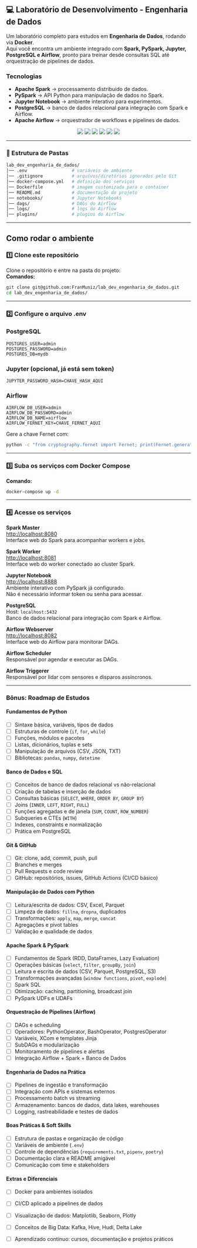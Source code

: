 ## 💻 Laboratório de Desenvolvimento - Engenharia de Dados

Um laboratório completo para estudos em **Engenharia de Dados**, rodando via **Docker**.  
Aqui você encontra um ambiente integrado com **Spark, PySpark, Jupyter, PostgreSQL e Airflow**, pronto para treinar desde consultas SQL até orquestração de pipelines de dados.

### Tecnologias

- **Apache Spark** → processamento distribuído de dados.
- **PySpark** → API Python para manipulação de dados no Spark.
- **Jupyter Notebook** → ambiente interativo para experimentos.
- **PostgreSQL** → banco de dados relacional para integração com Spark e Airflow.
- **Apache Airflow** → orquestrador de workflows e pipelines de dados.

<p align="center">
  <img src="https://img.shields.io/badge/Spark-FF6F00?style=for-the-badge&logo=apachespark&logoColor=white"/>
  <img src="https://img.shields.io/badge/PySpark-EE4C2C?style=for-the-badge&logo=python&logoColor=white"/>
  <img src="https://img.shields.io/badge/Spark_SQL-FF6F00?style=for-the-badge&logo=apachespark&logoColor=white"/>
  <img src="https://img.shields.io/badge/Postgres-316192?style=for-the-badge&logo=postgresql&logoColor=white"/>
  <img src="https://img.shields.io/badge/Airflow-017CEE?style=for-the-badge&logo=apacheairflow&logoColor=white"/>
  <img src="https://img.shields.io/badge/Jupyter-F37626?style=for-the-badge&logo=jupyter&logoColor=white"/>
</p>

---

### 📂 Estrutura de Pastas

```bash
lab_dev_engenharia_de_dados/
│── .env                 # variáveis de ambiente
│── .gitignore           # arquivos/diretórios ignorados pelo Git
│── docker-compose.yml   # definição dos serviços
│── Dockerfile           # imagem customizada para o container
│── README.md            # documentação do projeto
│── notebooks/           # Jupyter Notebooks
│── dags/                # DAGs do Airflow
│── logs/                # logs do Airflow
│── plugins/             # plugins do Airflow
```
---

## Como rodar o ambiente

### 1️⃣ Clone este repositório
Clone o repositório e entre na pasta do projeto:  
**Comandos:**  
```bash
git clone git@github.com:FranMuniz/lab_dev_engenharia_de_dados.git 
cd lab_dev_engenharia_de_dados/
```

---

### 2️⃣ Configure o arquivo .env
### PostgreSQL
```
POSTGRES_USER=admin
POSTGRES_PASSWORD=admin
POSTGRES_DB=mydb
```

### Jupyter (opcional, já está sem token)
```
JUPYTER_PASSWORD_HASH=CHAVE_HASH_AQUI
```

### Airflow
```
AIRFLOW_DB_USER=admin
AIRFLOW_DB_PASSWORD=admin
AIRFLOW_DB_NAME=airflow
AIRFLOW_FERNET_KEY=CHAVE_FERNET_AQUI
```
Gere a chave Fernet com:
```bash
python -c "from cryptography.fernet import Fernet; print(Fernet.generate_key().decode())"
```

---

### 3️⃣ Suba os serviços com Docker Compose
**Comando:**  
```bash
docker-compose up -d
```

---

### 4️⃣ Acesse os serviços

**Spark Master**  
[http://localhost:8080](http://localhost:8080)  
Interface web do Spark para acompanhar workers e jobs.

**Spark Worker**  
[http://localhost:8081](http://localhost:8081)  
Interface web do worker conectado ao cluster Spark.

**Jupyter Notebook**  
[http://localhost:8888](http://localhost:8888)  
Ambiente interativo com PySpark já configurado.  
Não é necessário informar token ou senha para acessar.

**PostgreSQL**  
Host: `localhost:5432`  
Banco de dados relacional para integração com Spark e Airflow.  

**Airflow Webserver**  
[http://localhost:8082](http://localhost:8082)  
Interface web do Airflow para monitorar DAGs.  

**Airflow Scheduler**  
Responsável por agendar e executar as DAGs.  

**Airflow Triggerer**  
Responsável por lidar com sensores e disparos assíncronos.  

---

### Bônus: Roadmap de Estudos

#### Fundamentos de Python
- [ ] Sintaxe básica, variáveis, tipos de dados  
- [ ] Estruturas de controle (`if`, `for`, `while`)  
- [ ] Funções, módulos e pacotes  
- [ ] Listas, dicionários, tuplas e sets  
- [ ] Manipulação de arquivos (CSV, JSON, TXT)  
- [ ] Bibliotecas: `pandas`, `numpy`, `datetime`  

#### Banco de Dados e SQL
- [ ] Conceitos de banco de dados relacional vs não-relacional  
- [ ] Criação de tabelas e inserção de dados  
- [ ] Consultas básicas (`SELECT`, `WHERE`, `ORDER BY`, `GROUP BY`)  
- [ ] Joins (`INNER`, `LEFT`, `RIGHT`, `FULL`)  
- [ ] Funções agregadas e de janela (`SUM`, `COUNT`, `ROW_NUMBER`)  
- [ ] Subqueries e CTEs (`WITH`)  
- [ ] Indexes, constraints e normalização  
- [ ] Prática em PostgreSQL  

#### Git & GitHub
- [ ] Git: clone, add, commit, push, pull  
- [ ] Branches e merges  
- [ ] Pull Requests e code review  
- [ ] GitHub: repositórios, issues, GitHub Actions (CI/CD básico)  

#### Manipulação de Dados com Python
- [ ] Leitura/escrita de dados: CSV, Excel, Parquet  
- [ ] Limpeza de dados: `fillna`, `dropna`, duplicados  
- [ ] Transformações: `apply`, `map`, `merge`, `concat`  
- [ ] Agregações e pivot tables  
- [ ] Validação e qualidade de dados  

#### Apache Spark & PySpark
- [ ] Fundamentos de Spark (RDD, DataFrames, Lazy Evaluation)  
- [ ] Operações básicas (`select`, `filter`, `groupBy`, `join`)  
- [ ] Leitura e escrita de dados (CSV, Parquet, PostgreSQL, S3)  
- [ ] Transformações avançadas (`window functions`, `pivot`, `explode`)  
- [ ] Spark SQL  
- [ ] Otimização: caching, partitioning, broadcast join  
- [ ] PySpark UDFs e UDAFs  

#### Orquestração de Pipelines (Airflow)
- [ ] DAGs e scheduling  
- [ ] Operadores: PythonOperator, BashOperator, PostgresOperator  
- [ ] Variáveis, XCom e templates Jinja  
- [ ] SubDAGs e modularização  
- [ ] Monitoramento de pipelines e alertas  
- [ ] Integração Airflow + Spark + Banco de Dados  

#### Engenharia de Dados na Prática
- [ ] Pipelines de ingestão e transformação  
- [ ] Integração com APIs e sistemas externos  
- [ ] Processamento batch vs streaming  
- [ ] Armazenamento: bancos de dados, data lakes, warehouses  
- [ ] Logging, rastreabilidade e testes de dados  

#### Boas Práticas & Soft Skills
- [ ] Estrutura de pastas e organização de código  
- [ ] Variáveis de ambiente (`.env`)  
- [ ] Controle de dependências (`requirements.txt`, `pipenv`, `poetry`)  
- [ ] Documentação clara e README amigável  
- [ ] Comunicação com time e stakeholders  

#### Extras e Diferenciais
- [ ] Docker para ambientes isolados  
- [ ] CI/CD aplicado a pipelines de dados  
- [ ] Visualização de dados: Matplotlib, Seaborn, Plotly  
- [ ] Conceitos de Big Data: Kafka, Hive, Hudi, Delta Lake  
- [ ] Aprendizado contínuo: cursos, documentação e projetos práticos  


